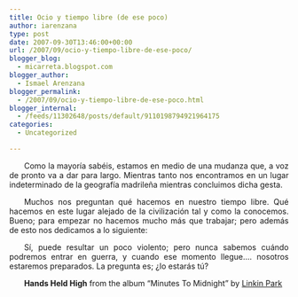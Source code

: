 ```yaml
---
title: Ocio y tiempo libre (de ese poco)
author: iarenzana
type: post
date: 2007-09-30T13:46:00+00:00
url: /2007/09/ocio-y-tiempo-libre-de-ese-poco/
blogger_blog:
  - micarreta.blogspot.com
blogger_author:
  - Ismael Arenzana
blogger_permalink:
  - /2007/09/ocio-y-tiempo-libre-de-ese-poco.html
blogger_internal:
  - /feeds/11302648/posts/default/9110198794921964175
categories:
  - Uncategorized

---
```

<p style="text-align:justify;text-indent:20pt;">
  Como la mayoría sabéis, estamos en medio de una mudanza que, a voz de pronto va a dar para largo. Mientras tanto nos encontramos en un lugar indeterminado de la geografía madrileña mientras concluimos dicha gesta.
</p>

<p style="text-align:justify;text-indent:20pt;">
  Muchos nos preguntan qué hacemos en nuestro tiempo libre. Qué hacemos en este lugar alejado de la civilización tal y como la conocemos. Bueno; para empezar no hacemos mucho más que trabajar; pero además de esto nos dedicamos a lo siguiente:
</p>

<p style="text-align:justify;text-indent:20pt;">
  <p style="text-align:center;text-indent:20pt;">
  </p>
  
  <p style="text-align:justify;text-indent:20pt;">
    Sí, puede resultar un poco violento; pero nunca sabemos cuándo podremos entrar en guerra, y cuando ese momento llegue&#8230;. nosotros estaremos preparados. La pregunta es; ¿lo estarás tú?
  </p>
  
  <p style="text-align:justify;text-indent:20pt;">
    <strong>Hands Held High</strong> from the album &#8220;Minutes To Midnight&#8221; by <a href="http://www.google.com/search?q=%22Linkin%20Park%22">Linkin Park</a>
  </p>